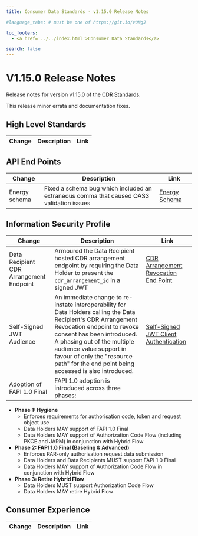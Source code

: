 ```yaml
---
title: Consumer Data Standards - v1.15.0 Release Notes

#language_tabs: # must be one of https://git.io/vQNgJ

toc_footers:
  - <a href='../../index.html'>Consumer Data Standards</a>

search: false
---
```


# V1.15.0 Release Notes
Release notes for version v1.15.0 of the [CDR Standards](../../index.html).

This release minor errata and documentation fixes.

## High Level Standards

|Change|Description|Link|
|------|-----------|----|


## API End Points

|Change|Description|Link|
|------|-----------|----|
| Energy schema | Fixed a schema bug which included an extraneous comma that caused OAS3 validation issues | [Energy Schema](../../#energy-apis) |

## Information Security Profile

|Change|Description|Link|
|------|-----------|----|
| Data Recipient CDR Arrangement Endpoint | Armoured the Data Recipient hosted CDR arrangement endpoint by requiring the Data Holder to present the `cdr_arrangement_id` in a signed JWT  |  [CDR Arrangement Revocation End Point](../../#cdr-arrangement-revocation-end-point)|
| Self-Signed JWT Audience | An immediate change to re-instate interoperability for Data Holders calling the Data Recipient's CDR Arrangement Revocation endpoint to revoke consent has been introduced. A phasing out of the multiple audience value support in favour of only the "resource path" for the end point being accessed is also introduced. | [Self-Signed JWT Client Authentication](../../#self-signed-jwt-client-authentication) |
| Adoption of FAPI 1.0 Final | FAPI 1.0 adoption is introduced across three phases:
<ul>
  <li><strong>Phase 1: Hygiene</strong>
      <ul>
        <li>Enforces requirements for authorisation code, token and request object use</li>
        <li>Data Holders MAY support of FAPI 1.0 Final</li>
        <li>Data Holders MAY support of Authorization Code Flow (including PKCE and JARM) in conjunction with Hybrid Flow</li>
      </ul>
    </li>
    <li><strong>Phase 2: FAPI 1.0 Final (Baseling & Advanced)</strong>
        <ul>
          <li>Enforces PAR-only authorisation request data submission</li>
          <li>Data Holders and Data Recipients MUST support FAPI 1.0 Final</li>
          <li>Data Holders MAY support of Authorization Code Flow in conjunction with Hybrid Flow</li>
        </ul>
      </li>
      <li><strong>Phase 3: Retire Hybrid Flow</strong>
          <ul>
            <li>Data Holders MUST support Authorization Code Flow</li>
            <li>Data Holders MAY retire Hybrid Flow</li>
          </ul>
        </li>
</ul>

## Consumer Experience

|Change|Description|Link|
|------|-----------|----|
